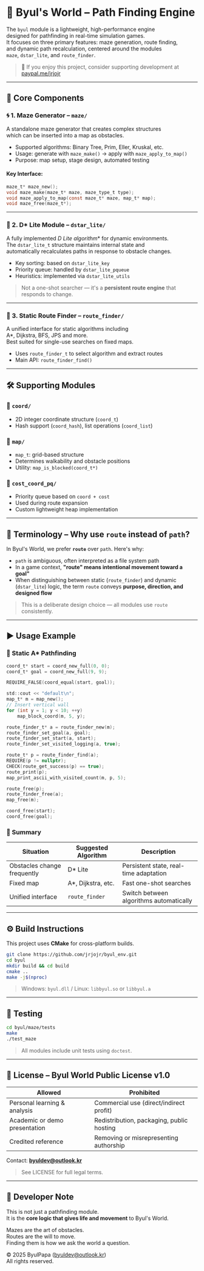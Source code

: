 # 🌟 Byul's World – Path Finding Engine

The `byul` module is a lightweight, high-performance engine  
designed for pathfinding in real-time simulation games.  
It focuses on three primary features: maze generation, route finding,  
and dynamic path recalculation, centered around the modules  
`maze`, `dstar_lite`, and `route_finder`.

> 💖 If you enjoy this project, consider supporting development at [paypal.me/jrjojr](https://paypal.me/jrjojr)

---

## 🧩 Core Components

### 🌀 1. Maze Generator – `maze/`

A standalone maze generator that creates complex structures  
which can be inserted into a map as obstacles.

- Supported algorithms: Binary Tree, Prim, Eller, Kruskal, etc.
- Usage: generate with `maze_make()` → apply with `maze_apply_to_map()`
- Purpose: map setup, stage design, automated testing

#### Key Interface:
```c
maze_t* maze_new();
void maze_make(maze_t* maze, maze_type_t type);
void maze_apply_to_map(const maze_t* maze, map_t* map);
void maze_free(maze_t*);
```

---

### 🧠 2. D* Lite Module – `dstar_lite/`

A fully implemented **D* Lite algorithm** for dynamic environments.  
The `dstar_lite_t` structure maintains internal state and  
automatically recalculates paths in response to obstacle changes.

- Key sorting: based on `dstar_lite_key`
- Priority queue: handled by `dstar_lite_pqueue`
- Heuristics: implemented via `dstar_lite_utils`

> Not a one-shot searcher — it's a **persistent route engine** that responds to change.

---

### 🚦 3. Static Route Finder – `route_finder/`

A unified interface for static algorithms including  
A*, Dijkstra, BFS, JPS and more.  
Best suited for single-use searches on fixed maps.

- Uses `route_finder_t` to select algorithm and extract routes
- Main API: `route_finder_find()`

---

## 🛠 Supporting Modules

### 📌 `coord/`
- 2D integer coordinate structure (`coord_t`)
- Hash support (`coord_hash`), list operations (`coord_list`)

### 📌 `map/`
- `map_t`: grid-based structure
- Determines walkability and obstacle positions
- Utility: `map_is_blocked(coord_t*)`

### 📌 `cost_coord_pq/`
- Priority queue based on `coord + cost`
- Used during route expansion
- Custom lightweight heap implementation

---

## 📘 Terminology – Why use `route` instead of `path`?

In Byul's World, we prefer **`route`** over `path`. Here's why:

- `path` is ambiguous, often interpreted as a file system path
- In a game context, **"route" means intentional movement toward a goal"**
- When distinguishing between static (`route_finder`) and dynamic (`dstar_lite`) logic,
  the term `route` conveys **purpose, direction, and designed flow**

> This is a deliberate design choice — all modules use `route` consistently.

---

## ▶️ Usage Example

### 🔹 Static A* Pathfinding

```c
coord_t* start = coord_new_full(0, 0);
coord_t* goal = coord_new_full(9, 9);

REQUIRE_FALSE(coord_equal(start, goal));

std::cout << "default\n";
map_t* m = map_new();
// Insert vertical wall
for (int y = 1; y < 10; ++y)
    map_block_coord(m, 5, y);

route_finder_t* a = route_finder_new(m);
route_finder_set_goal(a, goal);
route_finder_set_start(a, start);
route_finder_set_visited_logging(a, true);

route_t* p = route_finder_find(a);
REQUIRE(p != nullptr);
CHECK(route_get_success(p) == true);
route_print(p);
map_print_ascii_with_visited_count(m, p, 5);

route_free(p);    
route_finder_free(a);
map_free(m);

coord_free(start);
coord_free(goal);
```

### 🧩 Summary

| Situation | Suggested Algorithm | Description |
|----------|----------------------|-------------|
| Obstacles change frequently | D* Lite | Persistent state, real-time adaptation |
| Fixed map | A*, Dijkstra, etc. | Fast one-shot searches |
| Unified interface | `route_finder` | Switch between algorithms automatically |

---

## ⚙️ Build Instructions

This project uses **CMake** for cross-platform builds.

```bash
git clone https://github.com/jrjojr/byul_env.git
cd byul
mkdir build && cd build
cmake ..
make -j$(nproc)
```

> Windows: `byul.dll` / Linux: `libbyul.so` or `libbyul.a`

---

## 🧪 Testing

```bash
cd byul/maze/tests
make
./test_maze
```

> All modules include unit tests using `doctest`.

---

## 📄 License – Byul World Public License v1.0

| Allowed                         | Prohibited                                     |
|---------------------------------|------------------------------------------------|
| Personal learning & analysis    | Commercial use (direct/indirect profit)        |
| Academic or demo presentation   | Redistribution, packaging, public hosting      |
| Credited reference              | Removing or misrepresenting authorship         |

Contact: **byuldev@outlook.kr**

> See LICENSE for full legal terms.

---

## 💬 Developer Note

This is not just a pathfinding module.  
It is the **core logic that gives life and movement** to Byul's World.

Mazes are the art of obstacles.  
Routes are the will to move.  
Finding them is how we ask the world a question.

© 2025 ByulPapa (byuldev@outlook.kr)  
All rights reserved.
